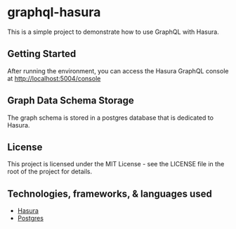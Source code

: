 # graphql-hasura

This is a simple project to demonstrate how to use GraphQL with Hasura.

## Getting Started

After running the environment, you can access the Hasura GraphQL console at <http://localhost:5004/console>

## Graph Data Schema Storage

The graph schema is stored in a postgres database that is dedicated to Hasura.

## License

This project is licensed under the MIT License - see the LICENSE file in the root of the project for details.

## Technologies, frameworks, & languages used

- [Hasura](https://hasura.io/)
- [Postgres](https://www.postgresql.org/)